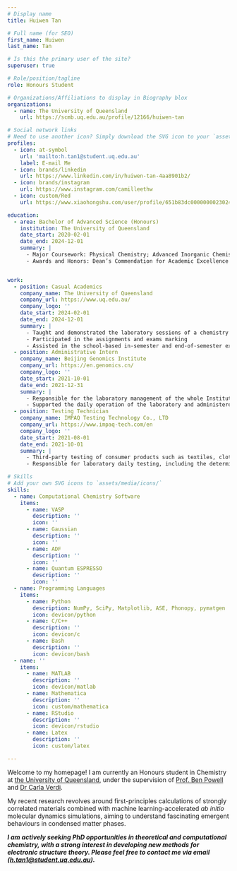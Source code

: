 ```yaml
---
# Display name
title: Huiwen Tan

# Full name (for SEO)
first_name: Huiwen
last_name: Tan

# Is this the primary user of the site?
superuser: true

# Role/position/tagline
role: Honours Student

# Organizations/Affiliations to display in Biography blox
organizations:
  - name: The University of Queensland
    url: https://scmb.uq.edu.au/profile/12166/huiwen-tan

# Social network links
# Need to use another icon? Simply download the SVG icon to your `assets/media/icons/` folder.
profiles:
  - icon: at-symbol
    url: 'mailto:h.tan1@student.uq.edu.au'
    label: E-mail Me
  - icon: brands/linkedin
    url: https://www.linkedin.com/in/huiwen-tan-4aa8901b2/
  - icon: brands/instagram
    url: https://www.instagram.com/camilleethw
  - icon: custom/Red
    url: https://www.xiaohongshu.com/user/profile/651b83dc000000002302476d

education:
  - area: Bachelor of Advanced Science (Honours)
    institution: The University of Queensland
    date_start: 2020-02-01
    date_end: 2024-12-01
    summary: |
      - Major Coursework: Physical Chemistry; Advanced Inorganic Chemistry; Determination of Molecular Structure; Calculus & Linear Algebra I & II; Multivariate Calculus & Ordinary Differential Equations; Quantum Mechanics I; Mathematical Probability; Quantum Mechanics I
      - Awards and Honors: Dean’s Commendation for Academic Excellence in Semester 1, 2020; Summer Scholarship for 2022/23 Summer Research Program


work:
  - position: Casual Academics
    company_name: The University of Queensland
    company_url: https://www.uq.edu.au/
    company_logo: ''
    date_start: 2024-02-01
    date_end: 2024-12-01
    summary: |
      - Taught and demonstrated the laboratory sessions of a chemistry course, CHEM1100: Chemistry 1, in Semesters 1 & 2, 2024, supervised 15-20 students
      - Participated in the assignments and exams marking
      - Assisted in the school-based in-semester and end-of-semester exams invigilation
  - position: Administrative Intern
    company_name: Beijing Genomics Institute
    company_url: https://en.genomics.cn/
    company_logo: ''
    date_start: 2021-10-01
    date_end: 2021-12-31
    summary: |
      - Responsible for the laboratory management of the whole Institute of Biochemistry
      - Supported the daily operation of the laboratory and administered the procurement of materials
  - position: Testing Technician
    company_name: IMPAQ Testing Technology Co., LTD
    company_url: https://www.impaq-tech.com/en
    company_logo: ''
    date_start: 2021-08-01
    date_end: 2021-10-01
    summary: |
      - Third-party testing of consumer products such as textiles, clothing and baby products
      - Responsible for laboratory daily testing, including the determination of pH value, formaldehyde and heavy metal contents of samples

# Skills
# Add your own SVG icons to `assets/media/icons/`
skills:
  - name: Computational Chemistry Software
    items:
      - name: VASP
        description: ''
        icon: ''
      - name: Gaussian
        description: ''
        icon: ''
      - name: ADF
        description: ''
        icon: ''
      - name: Quantum ESPRESSO
        description: ''
        icon: ''
  - name: Programming Languages
    items:
      - name: Python
        description: NumPy, SciPy, Matplotlib, ASE, Phonopy, pymatgen
        icon: devicon/python
      - name: C/C++
        description: ''
        icon: devicon/c
      - name: Bash
        description: ''
        icon: devicon/bash
  - name: ''
    items:
      - name: MATLAB
        description: ''
        icon: devicon/matlab
      - name: Mathematica
        description: ''
        icon: custom/mathematica
      - name: RStudio
        description: ''
        icon: devicon/rstudio
      - name: Latex
        description: ''
        icon: custom/latex

---
```


Welcome to my homepage! I am currently an Honours student in Chemistry at [the University of Queensland](https://scmb.uq.edu.au/profile/12166/huiwen-tan), under the supervision of [Prof. Ben Powell](https://people.smp.uq.edu.au/BenPowell/index.html) and [Dr Carla Verdi](https://smp.uq.edu.au/profile/17070/carla-verdi). 

My recent research revolves around first-principles calculations of strongly correlated materials combined with machine learning-accelerated _ab initio_ molecular dynamics simulations, aiming to understand fascinating emergent behaviours in condensed matter phases. 

***I am actively seeking PhD opportunities in theoretical and computational chemistry, with a strong interest in developing new methods for electronic structure theory. Please feel free to contact me via email (h.tan1@student.uq.edu.au).***
